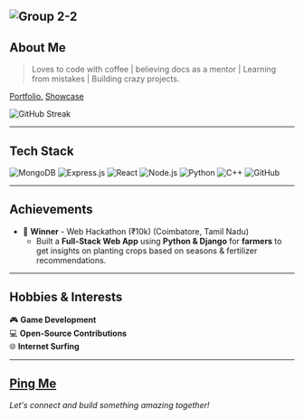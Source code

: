 ![Group 2-2](https://github.com/user-attachments/assets/fe2a305d-aaea-44a5-900d-6db86adc15e7)
---
## About Me
> Loves to code with coffee | believing docs as a mentor | Learning from mistakes | Building crazy projects.

[Portfolio.](https://mohandev.me) 
[Showcase](https://app.kalvium.community/showcase/mohanraja8879)

![GitHub Streak](https://nirzak-streak-stats.vercel.app/?user=mohan-bee&theme=dark&hide_border=false)

---

## Tech Stack

![MongoDB](https://img.shields.io/badge/MongoDB-47A248?style=for-the-badge&logo=mongodb&logoColor=white)
![Express.js](https://img.shields.io/badge/Express.js-404D59?style=for-the-badge)
![React](https://img.shields.io/badge/React-20232A?style=for-the-badge&logo=react&logoColor=61DAFB)
![Node.js](https://img.shields.io/badge/Node.js-43853D?style=for-the-badge&logo=node.js&logoColor=white)
![Python](https://img.shields.io/badge/Python-3776AB?style=for-the-badge&logo=python&logoColor=white)
![C++](https://img.shields.io/badge/C++-00599C?style=for-the-badge&logo=c%2B%2B&logoColor=white)
![GitHub](https://img.shields.io/badge/GitHub-100000?style=for-the-badge&logo=github&logoColor=white)

---

## Achievements
- 🏅 **Winner** -  Web Hackathon (₹10k) (Coimbatore, Tamil Nadu)  
  - Built a **Full-Stack Web App** using **Python & Django** for **farmers** to get insights on planting crops based on seasons & fertilizer recommendations.

---


## Hobbies & Interests

🎮 **Game Development**  
💻 **Open-Source Contributions**  
🌐 **Internet Surfing**

---

[Ping Me](mailto:mohn08052006@gmail.com)  
---
*Let's connect and build something amazing together!*
